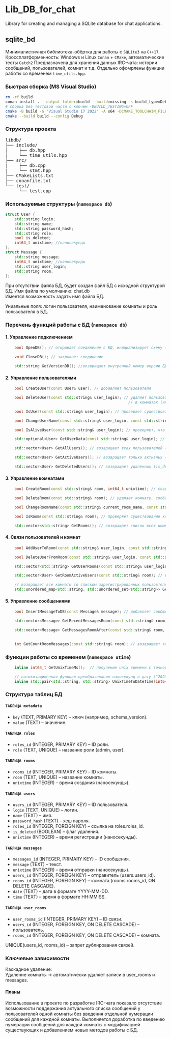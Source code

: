 # Lib_DB_for_chat
Library for creating and managing a SQLite database for chat applications.

## sqlite_bd

Минималистичная библиотека-обёртка для работы с `SQLite3` на `C++17`. Кроссплатформенность: Windows и Linux
`Conan` + `CMake`, автоматические тесты `Catch2`
Предназначена для хранения данных IRC-чата: истории сообщений, пользователей, комнат и т.д. 
Отдельно офомрлены функции работы со временем `time_utils.hpp`.

### Быстрая сборка (MS Visual Studio)

```bash
rm -rf build
conan install . --output-folder=build --build=missing -s build_type=Debug
# сборка без тестовой части с ключем -DBUILD_TESTING=OFF
cmake -B build -G "Visual Studio 17 2022" -A x64 -DCMAKE_TOOLCHAIN_FILE=build/conan_toolchain.cmake
cmake --build build --config Debug
```
### Структура проекта
<pre>
libdb/
├── include/        
|    ├── db.hpp
|    └── time_utils.hpp
├── src/            
|    ├── db.cpp
|    └── stmt.hpp
├── CMakeLists.txt  
├── conanfile.txt 
└── test/           
     └── test.cpp </pre>

### Используемые структуры (`namespace db`)
```cpp
struct User {
    std::string login;
    std::string name;
    std::string password_hash;
    std::string role;
    bool is_deleted;
    int64_t unixtime; //наносекунды
};
struct Message {
    std::string message;
    int64_t unixtime; //наносекунды
    std::string user_login;
    std::string room;
};
```
При отсутствии файла БД, будет создан файл БД с исходной структурой БД. Имя файла по умолчанию: chat.db </br>
Имеется возможность задать имя файла БД. </br>

Униальные поля: логин пользователя, наименование комнаты и роль пользователя в БД. </br>
### Перечень функций работы с БД (`namespace db`)

#### 1. Управление подключением
``` cpp
    bool OpenDB(); // открывает соединение с БД, инициализирует схему (если БД новая)

    void CloseDB(); // закрывает соединение

    std::string GetVersionDB(); //возвращает внутренний номер версии БД
```
#### 2. Управление пользователями
``` cpp
    bool CreateUser(const User& user); // добавляет пользователя

    bool DeleteUser(const std::string& user_login); // удаляет пользователя, если он не состоит
                                                      // в комнатах (иначе только is_deleted = true)

    bool IsUser(const std::string& user_login); // проверяет существование пользователя

    bool ChangeUserName(const std::string& user_login, const std::string& new_name); // меняет имя пользователя

    bool IsAliveUser(const std::string& user_login); // проверяет, что пользователь существует и не помечен на удаление

    std::optional<User> GetUserData(const std::string& user_login); // возвращает информацию по отдельному пользователю

    std::vector<User> GetAllUsers(); // возвращает всех пользователей (включая удаленных)

    std::vector<User> GetActiveUsers(); // возвращает только активных (is_deleted = false)

    std::vector<User> GetDeletedUsers(); // возвращает удаленных (is_deleted = true)
```
#### 3. Управление комнатами
``` cpp
    bool CreateRoom(const std::string& room, int64_t unixtime); // создает комнату

    bool DeleteRoom(const std::string& room); // удаляет комнату, сообщения комнаты из БД и связи пользователей с конатой

    bool ChangeRoomName(const std::string& current_room_name, const std::string& new_room_name); // переименование комнаты

    bool IsRoom(const std::string& room); // проверяет существование комнаты

    std::vector<std::string> GetRooms(); // возвращает список всех комнат
```
#### 4. Связи пользователей и комнат
``` cpp
    bool AddUserToRoom(const std::string& user_login, const std::string& room); // добавляет пользователя в комнату

    bool DeleteUserFromRoom(const std::string& user_login, const std::string& room); // удаляет пользователя из комнаты

    std::vector<std::string> GetUserRooms(const std::string& user_login); // возвращает комнаты пользователя

    std::vector<User> GetRoomActiveUsers(const std::string& room); // возвращает активных пользователей комнаты

    // возвращает все комнаты со списком зарегистрированных пользовтелей для каждой комнаты
    std::unordered_map<std::string, std::unordered_set<std::string>> GetAllRoomWithRegisteredUsers();
```
#### 5. Управление сообщениями
``` cpp
    bool InsertMessageToDB(const Message& message); // добавляет сообщение в комнату

    std::vector<Message> GetRecentMessagesRoom(const std::string& room); // возвращает 50 последних сообщений

    std::vector<Message> GetMessagesRoomAfter(const std::string& room, int64_t unixtime); // возвращает 50 сообщений,
                                                                                // начиная с указанного времени (пагинация)

    int GetCountRoomMessages(const std::string& room); // возвращает количество сообщений в комнате
```

### Функции работы со временем (`namespace utime`)
```cpp
    inline int64_t GetUnixTimeNs();  // получение unix времени с точностью до наносекунды

    // потокозащищенная функция преобразования наносекунд в дату ("2023-11-15") и время ("14:30:45")
    inline std::pair<std::string, std::string> UnixTimeToDateTime(int64_t unix_time_ns);
```

### Структура таблиц БД

#### `ТАБЛИЦА metadata` </br>
- `key` (TEXT, PRIMARY KEY) – ключ (например, schema_version).</br>
- `value` (TEXT) – значение.</br>

#### `ТАБЛИЦА roles`
- `roles_id` (INTEGER, PRIMARY KEY) – ID роли.
- `role` (TEXT, UNIQUE) – название роли (admin, user).

#### `ТАБЛИЦА rooms`
- `rooms_id` (INTEGER, PRIMARY KEY) – ID комнаты.
- `room` (TEXT, UNIQUE) – название комнаты.
- `unixtime` (INTEGER) – время создания (наносекунды).

#### `ТАБЛИЦА users`
- `users_id` (INTEGER, PRIMARY KEY) – ID пользователя.
- `login` (TEXT, UNIQUE) – логин.
- `name` (TEXT) – имя.
- `password_hash` (TEXT) – хеш пароля.
- `roles_id` (INTEGER, FOREIGN KEY) – ссылка на roles.roles_id.
- `is_deleted` (BOOLEAN) – флаг удаления.
- `unixtime` (INTEGER) – время регистрации (наносекунды).

#### `ТАБЛИЦА messages`
- `messages_id` (INTEGER, PRIMARY KEY) – ID сообщения.
- `message` (TEXT) – текст.
- `unixtime` (INTEGER) – время отправки (наносекунды).
- `users_id` (INTEGER, FOREIGN KEY) – отправитель (users.users_id).
- `rooms_id` (INTEGER, FOREIGN KEY) – комната (rooms.rooms_id, ON DELETE CASCADE).
- `date` (TEXT) – дата в формате YYYY-MM-DD.
- `time` (TEXT) – время в формате HH:MM:SS.

#### `ТАБЛИЦА user_rooms`
- `user_rooms_id` (INTEGER, PRIMARY KEY) – ID связи.
- `users_id` (INTEGER, FOREIGN KEY, ON DELETE CASCADE) – пользователь.
- `rooms_id` (INTEGER, FOREIGN KEY, ON DELETE CASCADE) – комната.

UNIQUE(users_id, rooms_id) – запрет дублирования связей.

### Ключевые зависимости

Каскадное удаление: </br>
Удаление комнаты → автоматически удаляет записи в user_rooms и messages.

#### Планы
Использование в проекте по разработке IRC-чата показало отсутствие возможности поддержания актуального списка сообщений у пользователей одной комнаты без введения отдельной нумерации сообщений для каждной комнаты. Выполняется доработка по введению нумерации сообщений для каждой комнаты с модификацией существующих и добавлением новых методов работы с БД.
